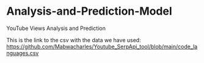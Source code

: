 # Analysis-and-Prediction-Model
YouTube Views Analysis and Prediction


This is the link to the csv with the data we have used: https://github.com/Mabwacharles/Youtube_SerpApi_tool/blob/main/code_languages.csv
